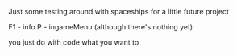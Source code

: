 Just some testing around with spaceships for a little future project

F1 - info
P - ingameMenu (although there's nothing yet) 

you just do with code what you want to
